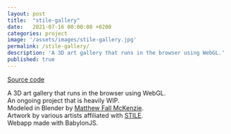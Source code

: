 ```yaml
---
layout: post
title:  "stile-gallery"
date:   2021-07-16 00:00:00 +0200
categories: project
image: '/assets/images/stile-gallery.jpg'
permalink: /stile-gallery/
description: 'A 3D art gallery that runs in the browser using WebGL.'
published: true
---
```


[Source code](https://github.com/emilosman/stile-gallery)

A 3D art gallery that runs in the browser using WebGL.  
An ongoing project that is heavily WIP.  
Modeled in Blender by [Matthew Fall McKenzie](https://matthewthestoat.neocities.org/).  
Artwork by various artists affiliated with [STILE](https://twitter.com/secessionstile).  
Webapp made with BabylonJS.
